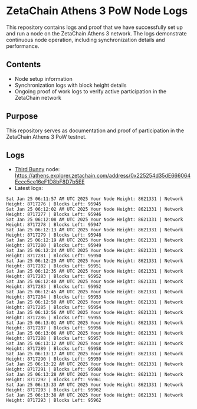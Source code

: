 # ZetaChain Athens 3 PoW Node Logs
This repository contains logs and proof that we have successfully set up and run a node on the ZetaChain Athens 3 network. The logs demonstrate continuous node operation, including synchronization details and performance.

## Contents
- Node setup information
- Synchronization logs with block height details
- Ongoing proof of work logs to verify active participation in the ZetaChain network

## Purpose
This repository serves as documentation and proof of participation in the ZetaChain Athens 3 PoW testnet.

## Logs

- [Third Bunny](https://thirdbunny.xyz/) node: https://athens.explorer.zetachain.com/address/0x225254d35dE666064Eccc5ce16eF1D8bF8D7b5EE
- Latest logs:
```
Sat Jan 25 06:11:57 AM UTC 2025 Your Node Height: 8621331 | Network Height: 8717276 | Blocks Left: 95945
Sat Jan 25 06:12:02 AM UTC 2025 Your Node Height: 8621331 | Network Height: 8717277 | Blocks Left: 95946
Sat Jan 25 06:12:08 AM UTC 2025 Your Node Height: 8621331 | Network Height: 8717278 | Blocks Left: 95947
Sat Jan 25 06:12:13 AM UTC 2025 Your Node Height: 8621331 | Network Height: 8717279 | Blocks Left: 95948
Sat Jan 25 06:12:19 AM UTC 2025 Your Node Height: 8621331 | Network Height: 8717280 | Blocks Left: 95949
Sat Jan 25 06:12:24 AM UTC 2025 Your Node Height: 8621331 | Network Height: 8717281 | Blocks Left: 95950
Sat Jan 25 06:12:29 AM UTC 2025 Your Node Height: 8621331 | Network Height: 8717282 | Blocks Left: 95951
Sat Jan 25 06:12:35 AM UTC 2025 Your Node Height: 8621331 | Network Height: 8717283 | Blocks Left: 95952
Sat Jan 25 06:12:40 AM UTC 2025 Your Node Height: 8621331 | Network Height: 8717283 | Blocks Left: 95952
Sat Jan 25 06:12:45 AM UTC 2025 Your Node Height: 8621331 | Network Height: 8717284 | Blocks Left: 95953
Sat Jan 25 06:12:50 AM UTC 2025 Your Node Height: 8621331 | Network Height: 8717285 | Blocks Left: 95954
Sat Jan 25 06:12:56 AM UTC 2025 Your Node Height: 8621331 | Network Height: 8717286 | Blocks Left: 95955
Sat Jan 25 06:13:01 AM UTC 2025 Your Node Height: 8621331 | Network Height: 8717287 | Blocks Left: 95956
Sat Jan 25 06:13:06 AM UTC 2025 Your Node Height: 8621331 | Network Height: 8717288 | Blocks Left: 95957
Sat Jan 25 06:13:12 AM UTC 2025 Your Node Height: 8621331 | Network Height: 8717289 | Blocks Left: 95958
Sat Jan 25 06:13:17 AM UTC 2025 Your Node Height: 8621331 | Network Height: 8717290 | Blocks Left: 95959
Sat Jan 25 06:13:22 AM UTC 2025 Your Node Height: 8621331 | Network Height: 8717291 | Blocks Left: 95960
Sat Jan 25 06:13:28 AM UTC 2025 Your Node Height: 8621331 | Network Height: 8717292 | Blocks Left: 95961
Sat Jan 25 06:13:33 AM UTC 2025 Your Node Height: 8621331 | Network Height: 8717293 | Blocks Left: 95962
Sat Jan 25 06:13:38 AM UTC 2025 Your Node Height: 8621331 | Network Height: 8717293 | Blocks Left: 95962
```
